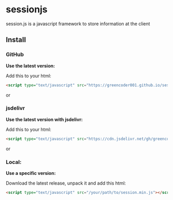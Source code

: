 # sessionjs
 session.js is a javascript framework to store information at the client

 ## Install

 ### GitHub
 **Use the latest version:**

 Add this to your html:
 ```html
 <script type="text/javascript" src="https://greencoder001.github.io/sessionjs/main.js"></script>
 ```

 or
 ### jsdelivr
 **Use the latest version with jsdelivr:**

 Add this to your html:
 ```html
 <script type="text/javascript" src="https://cdn.jsdelivr.net/gh/greencoder001/sessionjs@latest/main.js"></script>
 ```

 or
 ### Local:
 **Use a specific version:**

 Download the latest release, unpack it and add this html:
 ```html
 <script type="text/javascript" src="/your/path/to/session.min.js"></script>
 ```
